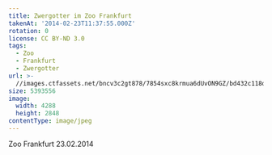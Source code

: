 ```yaml
---
title: Zwergotter im Zoo Frankfurt
takenAt: '2014-02-23T11:37:55.000Z'
rotation: 0
license: CC BY-ND 3.0
tags:
  - Zoo
  - Frankfurt
  - Zwergotter
url: >-
  //images.ctfassets.net/bncv3c2gt878/7854sxc8krmua6dUvON9GZ/bd432c118dfcb942d944b9490e445ad1/zwergotter-im-zoo-frankfurt_12729678515_o
size: 5393556
image:
  width: 4288
  height: 2848
contentType: image/jpeg
---
```


Zoo Frankfurt 23.02.2014